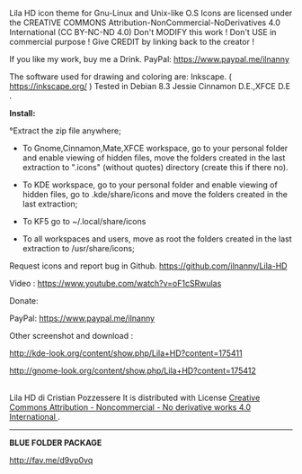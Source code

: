 Lila HD icon theme for Gnu-Linux and Unix-like O.S
Icons are licensed under the CREATIVE COMMONS
Attribution-NonCommercial-NoDerivatives 4.0
International (CC BY-NC-ND 4.0)
Don't MODIFY this work !
Don't USE in commercial purpose !
Give CREDIT by linking back to the creator !

If you like my work, buy me a Drink.
PayPal:
https://www.paypal.me/ilnanny

The software used for drawing and coloring are: Inkscape. ( https://inkscape.org/ )
Tested in Debian 8.3 Jessie Cinnamon D.E.,XFCE D.E .

<b>Install:</b>

°Extract the zip file anywhere;

- To Gnome,Cinnamon,Mate,XFCE workspace, go to your personal folder and enable viewing of hidden files, move the folders created in the last extraction to ".icons" (without quotes) directory (create this if there no).

- To KDE workspace, go to your personal folder and enable viewing of hidden files, go to .kde/share/icons and move the folders created in the last extraction;

- To KF5    go to  ~/.local/share/icons

- To all workspaces and users, move as root the folders created in the last extraction to /usr/share/icons;

Request icons and report bug  in Github.
https://github.com/ilnanny/Lila-HD


Video : https://www.youtube.com/watch?v=oF1cSRwulas

Donate:

PayPal:
https://www.paypal.me/ilnanny

Other screenshot and download :

http://kde-look.org/content/show.php/Lila+HD?content=175411

http://gnome-look.org/content/show.php/Lila+HD?content=175412



<a rel="license" href="http://creativecommons.org/licenses/by-nc-nd/4.0/"></a><br><span xmlns:dct="http://purl.org/dc/terms/" property="dct:title">Lila HD</span> di <span xmlns:cc="http://creativecommons.org/ns#" property="cc:attributionName">Cristian Pozzessere</span> It is distributed with License <a rel="license" href="http://creativecommons.org/licenses/by-nc-nd/4.0/">
</a>
<a rel="license" href="http://creativecommons.org/licenses/by-nc-nd/4.0/"></a>
<a rel="license" href="http://creativecommons.org/licenses/by-nc-nd/4.0/">Creative Commons Attribution - Noncommercial - No derivative works 4.0 International
</a>.

--------------------------------------------------------
<b> BLUE FOLDER PACKAGE </b> 

http://fav.me/d9vp0vq
